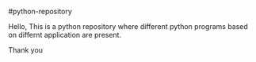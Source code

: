 #python-repository

Hello,
This is a python repository where different python programs based on differnt application are present.

Thank you
